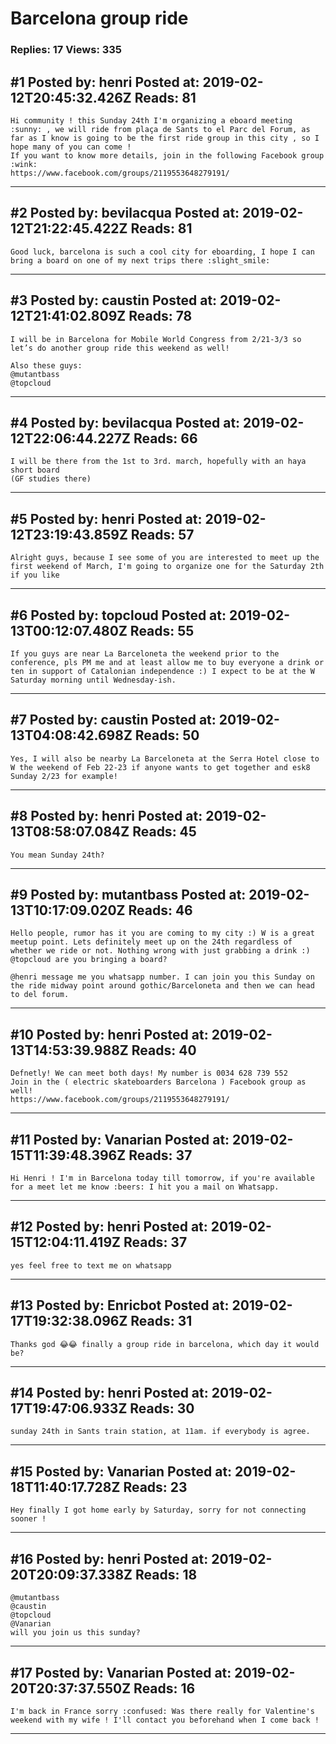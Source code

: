 # Barcelona group ride

### Replies: 17 Views: 335

## \#1 Posted by: henri Posted at: 2019-02-12T20:45:32.426Z Reads: 81

```
Hi community ! this Sunday 24th I'm organizing a eboard meeting :sunny: , we will ride from plaça de Sants to el Parc del Forum, as far as I know is going to be the first ride group in this city , so I hope many of you can come ! 
If you want to know more details, join in the following Facebook group  :wink: 
https://www.facebook.com/groups/2119553648279191/
```

---
## \#2 Posted by: bevilacqua Posted at: 2019-02-12T21:22:45.422Z Reads: 81

```
Good luck, barcelona is such a cool city for eboarding, I hope I can bring a board on one of my next trips there :slight_smile:
```

---
## \#3 Posted by: caustin Posted at: 2019-02-12T21:41:02.809Z Reads: 78

```
I will be in Barcelona for Mobile World Congress from 2/21-3/3 so let’s do another group ride this weekend as well!

Also these guys:
@mutantbass
@topcloud
```

---
## \#4 Posted by: bevilacqua Posted at: 2019-02-12T22:06:44.227Z Reads: 66

```
I will be there from the 1st to 3rd. march, hopefully with an haya short board 
(GF studies there)
```

---
## \#5 Posted by: henri Posted at: 2019-02-12T23:19:43.859Z Reads: 57

```
Alright guys, because I see some of you are interested to meet up the first weekend of March, I'm going to organize one for the Saturday 2th if you like
```

---
## \#6 Posted by: topcloud Posted at: 2019-02-13T00:12:07.480Z Reads: 55

```
If you guys are near La Barceloneta the weekend prior to the conference, pls PM me and at least allow me to buy everyone a drink or ten in support of Catalonian independence :) I expect to be at the W Saturday morning until Wednesday-ish.
```

---
## \#7 Posted by: caustin Posted at: 2019-02-13T04:08:42.698Z Reads: 50

```
Yes, I will also be nearby La Barceloneta at the Serra Hotel close to W the weekend of Feb 22-23 if anyone wants to get together and esk8 Sunday 2/23 for example!
```

---
## \#8 Posted by: henri Posted at: 2019-02-13T08:58:07.084Z Reads: 45

```
You mean Sunday 24th?
```

---
## \#9 Posted by: mutantbass Posted at: 2019-02-13T10:17:09.020Z Reads: 46

```
Hello people, rumor has it you are coming to my city :) W is a great meetup point. Lets definitely meet up on the 24th regardless of whether we ride or not. Nothing wrong with just grabbing a drink :) @topcloud are you bringing a board? 

@henri message me you whatsapp number. I can join you this Sunday on the ride midway point around gothic/Barceloneta and then we can head to del forum.
```

---
## \#10 Posted by: henri Posted at: 2019-02-13T14:53:39.988Z Reads: 40

```
Defnetly! We can meet both days! My number is 0034 628 739 552
Join in the ( electric skateboarders Barcelona ) Facebook group as well!
https://www.facebook.com/groups/2119553648279191/
```

---
## \#11 Posted by: Vanarian Posted at: 2019-02-15T11:39:48.396Z Reads: 37

```
Hi Henri ! I'm in Barcelona today till tomorrow, if you're available for a meet let me know :beers: I hit you a mail on Whatsapp.
```

---
## \#12 Posted by: henri Posted at: 2019-02-15T12:04:11.419Z Reads: 37

```
yes feel free to text me on whatsapp
```

---
## \#13 Posted by: Enricbot Posted at: 2019-02-17T19:32:38.096Z Reads: 31

```
Thanks god 😂😂 finally a group ride in barcelona, which day it would be?
```

---
## \#14 Posted by: henri Posted at: 2019-02-17T19:47:06.933Z Reads: 30

```
sunday 24th in Sants train station, at 11am. if everybody is agree.
```

---
## \#15 Posted by: Vanarian Posted at: 2019-02-18T11:40:17.728Z Reads: 23

```
Hey finally I got home early by Saturday, sorry for not connecting sooner !
```

---
## \#16 Posted by: henri Posted at: 2019-02-20T20:09:37.338Z Reads: 18

```
@mutantbass 
@caustin
@topcloud
@Vanarian
will you join us this sunday?
```

---
## \#17 Posted by: Vanarian Posted at: 2019-02-20T20:37:37.550Z Reads: 16

```
I'm back in France sorry :confused: Was there really for Valentine's weekend with my wife ! I'll contact you beforehand when I come back !
```

---
